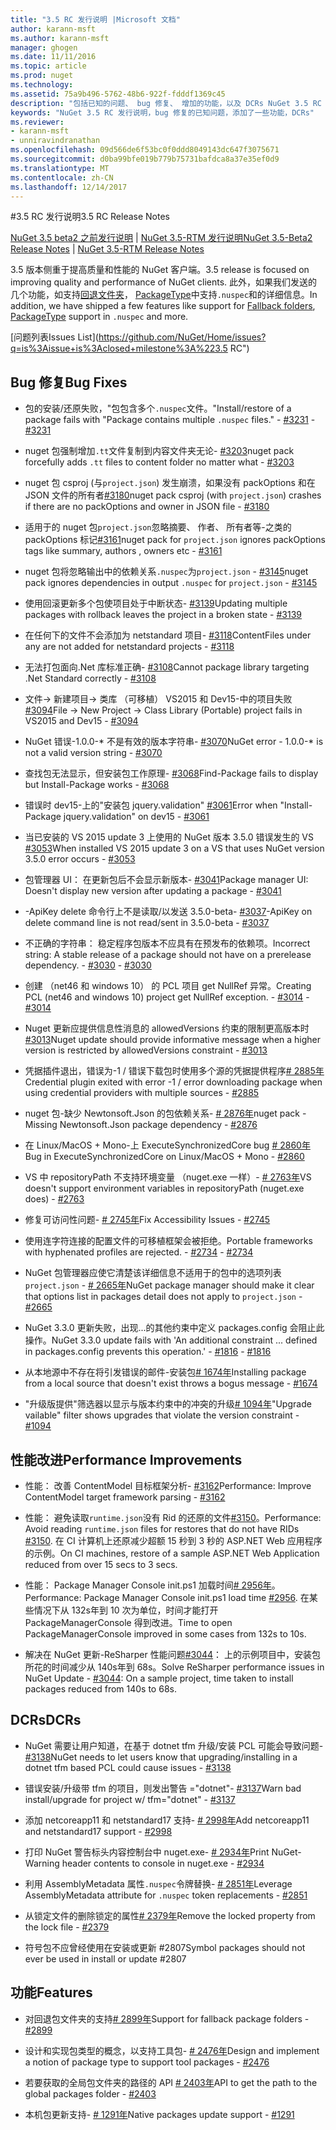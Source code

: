 ```yaml
---
title: "3.5 RC 发行说明 |Microsoft 文档"
author: karann-msft
ms.author: karann-msft
manager: ghogen
ms.date: 11/11/2016
ms.topic: article
ms.prod: nuget
ms.technology: 
ms.assetid: 75a9b496-5762-48b6-922f-fdddf1369c45
description: "包括已知的问题、 bug 修复、 增加的功能，以及 DCRs NuGet 3.5 RC 的发行说明。"
keywords: "NuGet 3.5 RC 发行说明，bug 修复的已知问题，添加了一些功能，DCRs"
ms.reviewer:
- karann-msft
- unniravindranathan
ms.openlocfilehash: 09d566de6f53bc0f0ddd8049143dc647f3075671
ms.sourcegitcommit: d0ba99bfe019b779b75731bafdca8a37e35ef0d9
ms.translationtype: MT
ms.contentlocale: zh-CN
ms.lasthandoff: 12/14/2017
---
```

#<a name="35-rc-release-notes"></a><span data-ttu-id="04119-104">3.5 RC 发行说明</span><span class="sxs-lookup"><span data-stu-id="04119-104">3.5 RC Release Notes</span></span>

<span data-ttu-id="04119-105">[NuGet 3.5 beta2 之前发行说明](../release-notes/nuget-3.5-Beta2.md) | [NuGet 3.5-RTM 发行说明](../release-notes/nuget-3.5-RTM.md)</span><span class="sxs-lookup"><span data-stu-id="04119-105">[NuGet 3.5-Beta2 Release Notes](../release-notes/nuget-3.5-Beta2.md) | [NuGet 3.5-RTM Release Notes](../release-notes/nuget-3.5-RTM.md)</span></span>

<span data-ttu-id="04119-106">3.5 版本侧重于提高质量和性能的 NuGet 客户端。</span><span class="sxs-lookup"><span data-stu-id="04119-106">3.5 release is focused on improving quality and performance of NuGet clients.</span></span> <span data-ttu-id="04119-107">此外，如果我们发送的几个功能，如支持[回退文件夹](https://github.com/NuGet/Home/issues/2899)， [PackageType](https://github.com/NuGet/Home/issues/2476)中支持`.nuspec`和的详细信息。</span><span class="sxs-lookup"><span data-stu-id="04119-107">In addition, we have shipped a few features like support for [Fallback folders](https://github.com/NuGet/Home/issues/2899), [PackageType](https://github.com/NuGet/Home/issues/2476) support in `.nuspec` and more.</span></span>

[<span data-ttu-id="04119-108">问题列表</span><span class="sxs-lookup"><span data-stu-id="04119-108">Issues List</span></span>](https://github.com/NuGet/Home/issues?q=is%3Aissue+is%3Aclosed+milestone%3A%223.5 RC")

## <a name="bug-fixes"></a><span data-ttu-id="04119-109">Bug 修复</span><span class="sxs-lookup"><span data-stu-id="04119-109">Bug Fixes</span></span>

* <span data-ttu-id="04119-110">包的安装/还原失败，"包包含多个`.nuspec`文件。"</span><span class="sxs-lookup"><span data-stu-id="04119-110">Install/restore of a package fails with "Package contains multiple `.nuspec` files."</span></span><span data-ttu-id="04119-111"> - [#3231](https://github.com/NuGet/Home/issues/3231)</span><span class="sxs-lookup"><span data-stu-id="04119-111"> - [#3231](https://github.com/NuGet/Home/issues/3231)</span></span>

* <span data-ttu-id="04119-112">nuget 包强制增加`.tt`文件复制到内容文件夹无论- [#3203](https://github.com/NuGet/Home/issues/3203)</span><span class="sxs-lookup"><span data-stu-id="04119-112">nuget pack forcefully adds `.tt` files to content folder no matter what - [#3203](https://github.com/NuGet/Home/issues/3203)</span></span>

* <span data-ttu-id="04119-113">nuget 包 csproj (与`project.json`) 发生崩溃，如果没有 packOptions 和在 JSON 文件的所有者[#3180](https://github.com/NuGet/Home/issues/3180)</span><span class="sxs-lookup"><span data-stu-id="04119-113">nuget pack csproj (with `project.json`) crashes if there are no packOptions and owner in JSON file - [#3180](https://github.com/NuGet/Home/issues/3180)</span></span>

* <span data-ttu-id="04119-114">适用于的 nuget 包`project.json`忽略摘要、 作者、 所有者等-之类的 packOptions 标记[#3161](https://github.com/NuGet/Home/issues/3161)</span><span class="sxs-lookup"><span data-stu-id="04119-114">nuget pack for `project.json` ignores packOptions tags like summary, authors , owners etc - [#3161](https://github.com/NuGet/Home/issues/3161)</span></span>

* <span data-ttu-id="04119-115">nuget 包将忽略输出中的依赖关系`.nuspec`为`project.json`  -  [#3145](https://github.com/NuGet/Home/issues/3145)</span><span class="sxs-lookup"><span data-stu-id="04119-115">nuget pack ignores dependencies in output `.nuspec` for `project.json` - [#3145](https://github.com/NuGet/Home/issues/3145)</span></span>

* <span data-ttu-id="04119-116">使用回滚更新多个包使项目处于中断状态- [#3139](https://github.com/NuGet/Home/issues/3139)</span><span class="sxs-lookup"><span data-stu-id="04119-116">Updating multiple packages with rollback leaves the project in a broken state - [#3139](https://github.com/NuGet/Home/issues/3139)</span></span>

* <span data-ttu-id="04119-117">在任何下的文件不会添加为 netstandard 项目- [#3118](https://github.com/NuGet/Home/issues/3118)</span><span class="sxs-lookup"><span data-stu-id="04119-117">ContentFiles under any are not added for netstandard projects - [#3118](https://github.com/NuGet/Home/issues/3118)</span></span>

* <span data-ttu-id="04119-118">无法打包面向.Net 库标准正确- [#3108](https://github.com/NuGet/Home/issues/3108)</span><span class="sxs-lookup"><span data-stu-id="04119-118">Cannot package library targeting .Net Standard correctly - [#3108](https://github.com/NuGet/Home/issues/3108)</span></span>

* <span data-ttu-id="04119-119">文件-> 新建项目-> 类库 （可移植） VS2015 和 Dev15-中的项目失败[#3094](https://github.com/NuGet/Home/issues/3094)</span><span class="sxs-lookup"><span data-stu-id="04119-119">File -> New Project -> Class Library (Portable) project fails in VS2015 and Dev15 - [#3094](https://github.com/NuGet/Home/issues/3094)</span></span>

* <span data-ttu-id="04119-120">NuGet 错误-1.0.0-* 不是有效的版本字符串- [#3070](https://github.com/NuGet/Home/issues/3070)</span><span class="sxs-lookup"><span data-stu-id="04119-120">NuGet error - 1.0.0-* is not a valid version string - [#3070](https://github.com/NuGet/Home/issues/3070)</span></span>

* <span data-ttu-id="04119-121">查找包无法显示，但安装包工作原理- [#3068](https://github.com/NuGet/Home/issues/3068)</span><span class="sxs-lookup"><span data-stu-id="04119-121">Find-Package fails to display but Install-Package works - [#3068](https://github.com/NuGet/Home/issues/3068)</span></span>

* <span data-ttu-id="04119-122">错误时 dev15-上的"安装包 jquery.validation" [#3061](https://github.com/NuGet/Home/issues/3061)</span><span class="sxs-lookup"><span data-stu-id="04119-122">Error when "Install-Package jquery.validation" on dev15 - [#3061](https://github.com/NuGet/Home/issues/3061)</span></span>

* <span data-ttu-id="04119-123">当已安装的 VS 2015 update 3 上使用的 NuGet 版本 3.5.0 错误发生的 VS [#3053](https://github.com/NuGet/Home/issues/3053)</span><span class="sxs-lookup"><span data-stu-id="04119-123">When installed VS 2015 update 3 on a VS that uses NuGet version 3.5.0 error occurs - [#3053](https://github.com/NuGet/Home/issues/3053)</span></span>

* <span data-ttu-id="04119-124">包管理器 UI： 在更新包后不会显示新版本- [#3041](https://github.com/NuGet/Home/issues/3041)</span><span class="sxs-lookup"><span data-stu-id="04119-124">Package manager UI: Doesn't display new version after updating a package - [#3041](https://github.com/NuGet/Home/issues/3041)</span></span>

* <span data-ttu-id="04119-125">-ApiKey delete 命令行上不是读取/以发送 3.5.0-beta- [#3037](https://github.com/NuGet/Home/issues/3037)</span><span class="sxs-lookup"><span data-stu-id="04119-125">-ApiKey on delete command line is not read/sent in 3.5.0-beta - [#3037](https://github.com/NuGet/Home/issues/3037)</span></span>

* <span data-ttu-id="04119-126">不正确的字符串： 稳定程序包版本不应具有在预发布的依赖项。</span><span class="sxs-lookup"><span data-stu-id="04119-126">Incorrect string: A stable release of a package should not have on a prerelease dependency.</span></span><span data-ttu-id="04119-127"> - [#3030](https://github.com/NuGet/Home/issues/3030)</span><span class="sxs-lookup"><span data-stu-id="04119-127"> - [#3030](https://github.com/NuGet/Home/issues/3030)</span></span>

* <span data-ttu-id="04119-128">创建 （net46 和 windows 10） 的 PCL 项目 get NullRef 异常。</span><span class="sxs-lookup"><span data-stu-id="04119-128">Creating PCL (net46 and windows 10) project get NullRef exception.</span></span><span data-ttu-id="04119-129"> - [#3014](https://github.com/NuGet/Home/issues/3014)</span><span class="sxs-lookup"><span data-stu-id="04119-129"> - [#3014](https://github.com/NuGet/Home/issues/3014)</span></span>

* <span data-ttu-id="04119-130">Nuget 更新应提供信息性消息的 allowedVersions 约束的限制更高版本时[#3013](https://github.com/NuGet/Home/issues/3013)</span><span class="sxs-lookup"><span data-stu-id="04119-130">Nuget update should provide informative message when a higher version is restricted by allowedVersions constraint - [#3013](https://github.com/NuGet/Home/issues/3013)</span></span>

* <span data-ttu-id="04119-131">凭据插件退出，错误为-1 / 错误下载包时使用多个源的凭据提供程序[# 2885年](https://github.com/NuGet/Home/issues/2885)</span><span class="sxs-lookup"><span data-stu-id="04119-131">Credential plugin exited with error -1 / error downloading package when using credential providers with multiple sources - [#2885](https://github.com/NuGet/Home/issues/2885)</span></span>

* <span data-ttu-id="04119-132">nuget 包-缺少 Newtonsoft.Json 的包依赖关系- [# 2876年](https://github.com/NuGet/Home/issues/2876)</span><span class="sxs-lookup"><span data-stu-id="04119-132">nuget pack - Missing Newtonsoft.Json package dependency - [#2876](https://github.com/NuGet/Home/issues/2876)</span></span>

* <span data-ttu-id="04119-133">在 Linux/MacOS + Mono-上 ExecuteSynchronizedCore bug [# 2860年](https://github.com/NuGet/Home/issues/2860)</span><span class="sxs-lookup"><span data-stu-id="04119-133">Bug in ExecuteSynchronizedCore on Linux/MacOS + Mono - [#2860](https://github.com/NuGet/Home/issues/2860)</span></span>

* <span data-ttu-id="04119-134">VS 中 repositoryPath 不支持环境变量 （nuget.exe 一样）- [# 2763年](https://github.com/NuGet/Home/issues/2763)</span><span class="sxs-lookup"><span data-stu-id="04119-134">VS doesn't support environment variables in repositoryPath (nuget.exe does) - [#2763](https://github.com/NuGet/Home/issues/2763)</span></span>

* <span data-ttu-id="04119-135">修复可访问性问题- [# 2745年](https://github.com/NuGet/Home/issues/2745)</span><span class="sxs-lookup"><span data-stu-id="04119-135">Fix Accessibility Issues - [#2745](https://github.com/NuGet/Home/issues/2745)</span></span>

* <span data-ttu-id="04119-136">使用连字符连接的配置文件的可移植框架会被拒绝。</span><span class="sxs-lookup"><span data-stu-id="04119-136">Portable frameworks with hyphenated profiles are rejected.</span></span><span data-ttu-id="04119-137"> - [#2734](https://github.com/NuGet/Home/issues/2734)</span><span class="sxs-lookup"><span data-stu-id="04119-137"> - [#2734](https://github.com/NuGet/Home/issues/2734)</span></span>

* <span data-ttu-id="04119-138">NuGet 包管理器应使它清楚该详细信息不适用于的包中的选项列表`project.json`  -  [# 2665年](https://github.com/NuGet/Home/issues/2665)</span><span class="sxs-lookup"><span data-stu-id="04119-138">NuGet package manager should make it clear that options list in packages detail does not apply to `project.json` - [#2665](https://github.com/NuGet/Home/issues/2665)</span></span>

* <span data-ttu-id="04119-139">NuGet 3.3.0 更新失败，出现...的其他约束中定义 packages.config 会阻止此操作。</span><span class="sxs-lookup"><span data-stu-id="04119-139">NuGet 3.3.0 update fails with 'An additional constraint ... defined in packages.config prevents this operation.'</span></span><span data-ttu-id="04119-140"> - [#1816](https://github.com/NuGet/Home/issues/1816)</span><span class="sxs-lookup"><span data-stu-id="04119-140"> - [#1816](https://github.com/NuGet/Home/issues/1816)</span></span>

* <span data-ttu-id="04119-141">从本地源中不存在将引发错误的邮件-安装包[# 1674年](https://github.com/NuGet/Home/issues/1674)</span><span class="sxs-lookup"><span data-stu-id="04119-141">Installing package from a local source that doesn't exist throws a bogus message - [#1674](https://github.com/NuGet/Home/issues/1674)</span></span>

* <span data-ttu-id="04119-142">"升级版提供"筛选器以显示与版本约束中的冲突的升级[# 1094年](https://github.com/NuGet/Home/issues/1094)</span><span class="sxs-lookup"><span data-stu-id="04119-142">"Upgrade vailable" filter shows upgrades that violate the version constraint - [#1094](https://github.com/NuGet/Home/issues/1094)</span></span>

## <a name="performance-improvements"></a><span data-ttu-id="04119-143">性能改进</span><span class="sxs-lookup"><span data-stu-id="04119-143">Performance Improvements</span></span>

* <span data-ttu-id="04119-144">性能： 改善 ContentModel 目标框架分析- [#3162](https://github.com/NuGet/Home/issues/3162)</span><span class="sxs-lookup"><span data-stu-id="04119-144">Performance: Improve ContentModel target framework parsing - [#3162](https://github.com/NuGet/Home/issues/3162)</span></span>

* <span data-ttu-id="04119-145">性能： 避免读取`runtime.json`没有 Rid 的还原的文件[#3150](https://github.com/NuGet/Home/issues/3150)。</span><span class="sxs-lookup"><span data-stu-id="04119-145">Performance: Avoid reading `runtime.json` files for restores that do not have RIDs [#3150](https://github.com/NuGet/Home/issues/3150).</span></span> <span data-ttu-id="04119-146">在 CI 计算机上还原减少超额 15 秒到 3 秒的 ASP.NET Web 应用程序的示例。</span><span class="sxs-lookup"><span data-stu-id="04119-146">On CI machines, restore of a sample ASP.NET Web Application reduced from over 15 secs to 3 secs.</span></span>

* <span data-ttu-id="04119-147">性能： Package Manager Console init.ps1 加载时间[# 2956年](https://github.com/NuGet/Home/issues/2956)。</span><span class="sxs-lookup"><span data-stu-id="04119-147">Performance: Package Manager Console init.ps1 load time [#2956](https://github.com/NuGet/Home/issues/2956).</span></span> <span data-ttu-id="04119-148">在某些情况下从 132s年到 10 次为单位，时间才能打开 PackageManagerConsole 得到改进。</span><span class="sxs-lookup"><span data-stu-id="04119-148">Time to open PackageManagerConsole improved in some cases from 132s to 10s.</span></span>

* <span data-ttu-id="04119-149">解决在 NuGet 更新-ReSharper 性能问题[#3044](https://github.com/NuGet/Home/issues/3044)： 上的示例项目中，安装包所花的时间减少从 140s年到 68s。</span><span class="sxs-lookup"><span data-stu-id="04119-149">Solve ReSharper performance issues in NuGet Update - [#3044](https://github.com/NuGet/Home/issues/3044): On a sample project, time taken to install packages reduced from 140s to 68s.</span></span>

## <a name="dcrs"></a><span data-ttu-id="04119-150">DCRs</span><span class="sxs-lookup"><span data-stu-id="04119-150">DCRs</span></span>

* <span data-ttu-id="04119-151">NuGet 需要让用户知道，在基于 dotnet tfm 升级/安装 PCL 可能会导致问题- [#3138](https://github.com/NuGet/Home/issues/3138)</span><span class="sxs-lookup"><span data-stu-id="04119-151">NuGet needs to let users know that upgrading/installing in a dotnet tfm based PCL could cause issues - [#3138](https://github.com/NuGet/Home/issues/3138)</span></span>

* <span data-ttu-id="04119-152">错误安装/升级带 tfm 的项目，则发出警告 ="dotnet"- [#3137](https://github.com/NuGet/Home/issues/3137)</span><span class="sxs-lookup"><span data-stu-id="04119-152">Warn bad install/upgrade for project w/ tfm="dotnet" - [#3137](https://github.com/NuGet/Home/issues/3137)</span></span>

* <span data-ttu-id="04119-153">添加 netcoreapp11 和 netstandard17 支持- [# 2998年](https://github.com/NuGet/Home/issues/2998)</span><span class="sxs-lookup"><span data-stu-id="04119-153">Add netcoreapp11 and netstandard17 support - [#2998](https://github.com/NuGet/Home/issues/2998)</span></span>

* <span data-ttu-id="04119-154">打印 NuGet 警告标头内容控制台中 nuget.exe- [# 2934年](https://github.com/NuGet/Home/issues/2934)</span><span class="sxs-lookup"><span data-stu-id="04119-154">Print NuGet-Warning header contents to console in nuget.exe - [#2934](https://github.com/NuGet/Home/issues/2934)</span></span>

* <span data-ttu-id="04119-155">利用 AssemblyMetadata 属性`.nuspec`令牌替换- [# 2851年](https://github.com/NuGet/Home/issues/2851)</span><span class="sxs-lookup"><span data-stu-id="04119-155">Leverage AssemblyMetadata attribute for `.nuspec` token replacements - [#2851](https://github.com/NuGet/Home/issues/2851)</span></span>

* <span data-ttu-id="04119-156">从锁定文件的删除锁定的属性[# 2379年](https://github.com/NuGet/Home/issues/2379)</span><span class="sxs-lookup"><span data-stu-id="04119-156">Remove the locked property from the lock file - [#2379](https://github.com/NuGet/Home/issues/2379)</span></span>

* <span data-ttu-id="04119-157">符号包不应曾经使用在安装或更新 #2807</span><span class="sxs-lookup"><span data-stu-id="04119-157">Symbol packages should not ever be used in install or update #2807</span></span>

## <a name="features"></a><span data-ttu-id="04119-158">功能</span><span class="sxs-lookup"><span data-stu-id="04119-158">Features</span></span>

* <span data-ttu-id="04119-159">对回退包文件夹的支持[# 2899年](https://github.com/NuGet/Home/issues/2899)</span><span class="sxs-lookup"><span data-stu-id="04119-159">Support for fallback package folders - [#2899](https://github.com/NuGet/Home/issues/2899)</span></span>

* <span data-ttu-id="04119-160">设计和实现包类型的概念，以支持工具包- [# 2476年](https://github.com/NuGet/Home/issues/2476)</span><span class="sxs-lookup"><span data-stu-id="04119-160">Design and implement a notion of package type to support tool packages - [#2476](https://github.com/NuGet/Home/issues/2476)</span></span>

* <span data-ttu-id="04119-161">若要获取的全局包文件夹的路径的 API [# 2403年](https://github.com/NuGet/Home/issues/2403)</span><span class="sxs-lookup"><span data-stu-id="04119-161">API to get the path to the global packages folder - [#2403](https://github.com/NuGet/Home/issues/2403)</span></span>

* <span data-ttu-id="04119-162">本机包更新支持- [# 1291年](https://github.com/NuGet/Home/issues/1291)</span><span class="sxs-lookup"><span data-stu-id="04119-162">Native packages update support - [#1291](https://github.com/NuGet/Home/issues/1291)</span></span>

